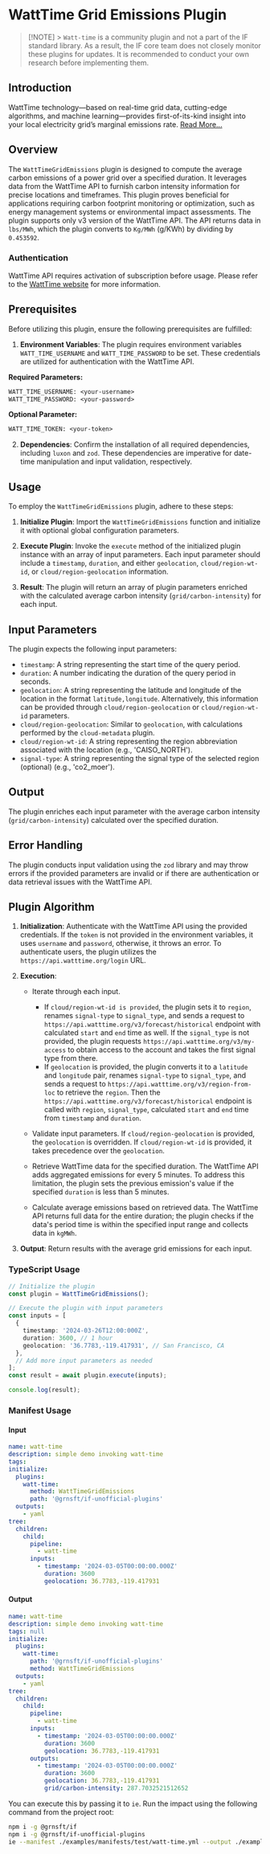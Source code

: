 # WattTime Grid Emissions Plugin

> [!NOTE] >
> `Watt-time` is a community plugin and not a part of the IF standard library. As a result, the IF core team does not closely monitor these plugins for updates. It is recommended to conduct your own research before implementing them.

## Introduction

WattTime technology—based on real-time grid data, cutting-edge algorithms, and machine learning—provides first-of-its-kind insight into your local electricity grid’s marginal emissions rate. [Read More...](https://www.watttime.org/api-documentation/#introduction)

## Overview

The `WattTimeGridEmissions` plugin is designed to compute the average carbon emissions of a power grid over a specified duration. It leverages data from the WattTime API to furnish carbon intensity information for precise locations and timeframes. This plugin proves beneficial for applications requiring carbon footprint monitoring or optimization, such as energy management systems or environmental impact assessments. The plugin supports only v3 version of the WattTime API. The API returns data in `lbs/MWh`, which the plugin converts to `Kg/MWh` (g/KWh) by dividing by `0.453592`.

### Authentication

WattTime API requires activation of subscription before usage. Please refer to the [WattTime website](https://watttime.org/docs-dev/data-plans/) for more information.

## Prerequisites

Before utilizing this plugin, ensure the following prerequisites are fulfilled:

1. **Environment Variables**: The plugin requires environment variables `WATT_TIME_USERNAME` and `WATT_TIME_PASSWORD` to be set. These credentials are utilized for authentication with the WattTime API.

**Required Parameters:**

```txt
WATT_TIME_USERNAME: <your-username>
WATT_TIME_PASSWORD: <your-password>
```

**Optional Parameter:**

```txt
WATT_TIME_TOKEN: <your-token>
```

2. **Dependencies**: Confirm the installation of all required dependencies, including `luxon` and `zod`. These dependencies are imperative for date-time manipulation and input validation, respectively.

## Usage

To employ the `WattTimeGridEmissions` plugin, adhere to these steps:

1. **Initialize Plugin**: Import the `WattTimeGridEmissions` function and initialize it with optional global configuration parameters.

2. **Execute Plugin**: Invoke the `execute` method of the initialized plugin instance with an array of input parameters. Each input parameter should include a `timestamp`, `duration`, and either `geolocation`, `cloud/region-wt-id`, or `cloud/region-geolocation` information.

3. **Result**: The plugin will return an array of plugin parameters enriched with the calculated average carbon intensity (`grid/carbon-intensity`) for each input.

## Input Parameters

The plugin expects the following input parameters:

- `timestamp`: A string representing the start time of the query period.
- `duration`: A number indicating the duration of the query period in seconds.
- `geolocation`: A string representing the latitude and longitude of the location in the format `latitude,longitude`. Alternatively, this information can be provided through `cloud/region-geolocation` or `cloud/region-wt-id` parameters.
- `cloud/region-geolocation`: Similar to `geolocation`, with calculations performed by the `cloud-metadata` plugin.
- `cloud/region-wt-id`: A string representing the region abbreviation associated with the location (e.g., 'CAISO_NORTH').
- `signal-type`: A string representing the signal type of the selected region (optional) (e.g., 'co2_moer').

## Output

The plugin enriches each input parameter with the average carbon intensity (`grid/carbon-intensity`) calculated over the specified duration.

## Error Handling

The plugin conducts input validation using the `zod` library and may throw errors if the provided parameters are invalid or if there are authentication or data retrieval issues with the WattTime API.

## Plugin Algorithm

1. **Initialization**: Authenticate with the WattTime API using the provided credentials. If the `token` is not provided in the environment variables, it uses `username` and `password`, otherwise, it throws an error. To authenticate users, the plugin utilizes the `https://api.watttime.org/login` URL.

2. **Execution**:

   - Iterate through each input.

     - If `cloud/region-wt-id is provided`, the plugin sets it to `region`, renames `signal-type` to `signal_type`, and sends a request to `https://api.watttime.org/v3/forecast/historical` endpoint with calculated `start` and `end` time as well. If the `signal_type` is not provided, the plugin requests `https://api.watttime.org/v3/my-access` to obtain access to the account and takes the first signal type from there.
     - If `geolocation` is provided, the plugin converts it to a `latitude` and `longitude` pair, renames `signal-type` to `signal_type`, and sends a request to `https://api.watttime.org/v3/region-from-loc` to retrieve the `region`. Then the `https://api.watttime.org/v3/forecast/historical` endpoint is called with `region`, `signal_type`, calculated `start` and `end` time from `timestamp` and `duration`.

   - Validate input parameters. If `cloud/region-geolocation` is provided, the `geolocation` is overridden. If `cloud/region-wt-id` is provided, it takes precedence over the `geolocation`.

   - Retrieve WattTime data for the specified duration. The WattTime API adds aggregated emissions for every 5 minutes. To address this limitation, the plugin sets the previous emission's value if the specified `duration` is less than 5 minutes.

   - Calculate average emissions based on retrieved data. The WattTime API returns full data for the entire duration; the plugin checks if the data's period time is within the specified input range and collects data in `kgMWh`.

3. **Output**: Return results with the average grid emissions for each input.

### TypeScript Usage

```ts
// Initialize the plugin
const plugin = WattTimeGridEmissions();

// Execute the plugin with input parameters
const inputs = [
  {
    timestamp: '2024-03-26T12:00:000Z',
    duration: 3600, // 1 hour
    geolocation: '36.7783,-119.417931', // San Francisco, CA
  },
  // Add more input parameters as needed
];
const result = await plugin.execute(inputs);

console.log(result);
```

### Manifest Usage

#### Input

```yaml
name: watt-time
description: simple demo invoking watt-time
tags:
initialize:
  plugins:
    watt-time:
      method: WattTimeGridEmissions
      path: '@grnsft/if-unofficial-plugins'
  outputs:
    - yaml
tree:
  children:
    child:
      pipeline:
        - watt-time
      inputs:
        - timestamp: '2024-03-05T00:00:00.000Z'
          duration: 3600
          geolocation: 36.7783,-119.417931
```

#### Output

```yaml
name: watt-time
description: simple demo invoking watt-time
tags: null
initialize:
  plugins:
    watt-time:
      path: '@grnsft/if-unofficial-plugins'
      method: WattTimeGridEmissions
  outputs:
    - yaml
tree:
  children:
    child:
      pipeline:
        - watt-time
      inputs:
        - timestamp: '2024-03-05T00:00:00.000Z'
          duration: 3600
          geolocation: 36.7783,-119.417931
      outputs:
        - timestamp: '2024-03-05T00:00:00.000Z'
          duration: 3600
          geolocation: 36.7783,-119.417931
          grid/carbon-intensity: 287.7032521512652
```

You can execute this by passing it to `ie`. Run the impact using the following command from the project root:

```sh
npm i -g @grnsft/if
npm i -g @grnsft/if-unofficial-plugins
ie --manifest ./examples/manifests/test/watt-time.yml --output ./examples/outputs/watt-time.yml
```
